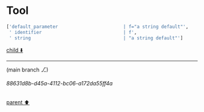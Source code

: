 # Tool

```python
['default_parameter                        | f="a string default"',
 ' identifier                              | f',
 ' string                                  | "a string default"']
```

[child ⬇️](#88631d8b-d45a-4112-bc06-a172da55ff4a)

---

(main branch ⎇)
###### 88631d8b-d45a-4112-bc06-a172da55ff4a
[parent ⬆️](#8ecec0ff-8a0d-42dd-a392-65a977d7ae78)
